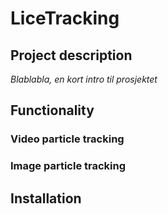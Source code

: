 # LiceTracking

## Project description
*Blablabla, en kort intro til prosjektet*

## Functionality

### Video particle tracking

### Image particle tracking

## Installation

